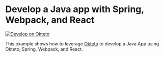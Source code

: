# Develop a Java app with Spring, Webpack, and React

[![Develop on Okteto](https://okteto.com/develop-okteto.svg)](https://cloud.okteto.com/deploy?repository=java-gradle-webpack-react)

This example shows how to leverage [Okteto](https://github.com/okteto/okteto) to develop a Java App using Okteto, Spring, Webpack, and React.

